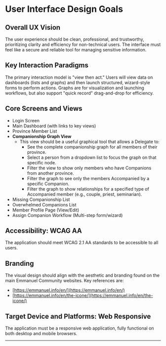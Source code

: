 # User Interface Design Goals

## Overall UX Vision
The user experience should be clean, professional, and trustworthy, prioritizing clarity and efficiency for non-technical users. The interface must feel like a secure and reliable tool for managing sensitive information.

## Key Interaction Paradigms
The primary interaction model is "view then act." Users will view data on dashboards (lists and graphs) and then launch structured, wizard-style forms to perform actions. Graphs are for visualization and launching workflows, but also support "quick record" drag-and-drop for efficiency.

## Core Screens and Views
* Login Screen
* Main Dashboard (with links to key views)
* Province Member List
* **Companionship Graph View**
    * This view should be a useful graphical tool that allows a Delegate to:
        * See the complete companionship graph for all members of their province.
        * Select a person from a dropdown list to focus the graph on that specific node.
        * Filter the view to show only members who have Companions from another province.
        * Filter the graph to see only the members Accompanied by a specific Companion.
        * Filter the graph to show relationships for a specified type of Accompanied member (e.g., couple, priest, seminarian).
* Missing Companionship List
* Overwhelmed Companions List
* Member Profile Page (View/Edit)
* Assign Companion Workflow (Multi-step form/wizard)

## Accessibility: WCAG AA
The application should meet WCAG 2.1 AA standards to be accessible to all users.

## Branding
The visual design should align with the aesthetic and branding found on the main Emmanuel Community websites. Key references are:
* [https://emmanuel.info/en/](https://emmanuel.info/en/)
* [https://emmanuel.info/en/the-icone/](https://emmanuel.info/en/the-icone/)

## Target Device and Platforms: Web Responsive
The application must be a responsive web application, fully functional on both desktop and mobile browsers.

---